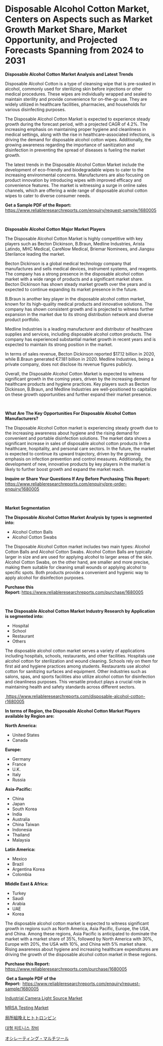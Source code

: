 <p><h1>Disposable Alcohol Cotton Market, Centers on Aspects such as Market Growth Market Share, Market Opportunity, and Projected Forecasts Spanning from 2024 to 2031</h1></p><p><strong>Disposable Alcohol Cotton Market Analysis and Latest Trends</strong></p>
<p><p>Disposable Alcohol Cotton is a type of cleansing wipe that is pre-soaked in alcohol, commonly used for sterilizing skin before injections or other medical procedures. These wipes are individually wrapped and sealed to maintain sterility and provide convenience for on-the-go use. They are widely utilized in healthcare facilities, pharmacies, and households for various disinfecting purposes.</p><p>The Disposable Alcohol Cotton Market is expected to experience steady growth during the forecast period, with a projected CAGR of 4.2%. The increasing emphasis on maintaining proper hygiene and cleanliness in medical settings, along with the rise in healthcare-associated infections, is driving the demand for disposable alcohol cotton wipes. Additionally, the growing awareness regarding the importance of sanitization and disinfection in preventing the spread of diseases is fueling the market growth.</p><p>The latest trends in the Disposable Alcohol Cotton Market include the development of eco-friendly and biodegradable wipes to cater to the increasing environmental concerns. Manufacturers are also focusing on product innovation by introducing wipes with improved efficacy and convenience features. The market is witnessing a surge in online sales channels, which are offering a wide range of disposable alcohol cotton wipes to cater to diverse consumer needs.</p></p>
<p><strong>Get a Sample PDF of the Report:&nbsp;</strong> <a href="https://www.reliableresearchreports.com/enquiry/request-sample/1680005">https://www.reliableresearchreports.com/enquiry/request-sample/1680005</a></p>
<p>&nbsp;</p>
<p><strong>Disposable Alcohol Cotton Major Market Players</strong></p>
<p><p>The Disposable Alcohol Cotton Market is highly competitive with key players such as Becton Dickinson, B.Braun, Medline Industries, Arista Latindo, MHC Medical, CareNow Medical, Briemar Nominees, and Jiangsu Sterilance leading the market.</p><p>Becton Dickinson is a global medical technology company that manufactures and sells medical devices, instrument systems, and reagents. The company has a strong presence in the disposable alcohol cotton market with a wide range of products and a significant market share. Becton Dickinson has shown steady market growth over the years and is expected to continue expanding its market presence in the future.</p><p>B.Braun is another key player in the disposable alcohol cotton market, known for its high-quality medical products and innovative solutions. The company has shown consistent growth and is projected to witness further expansion in the market due to its strong distribution network and diverse product portfolio.</p><p>Medline Industries is a leading manufacturer and distributor of healthcare supplies and services, including disposable alcohol cotton products. The company has experienced substantial market growth in recent years and is expected to maintain its strong position in the market.</p><p>In terms of sales revenue, Becton Dickinson reported $17.12 billion in 2020, while B.Braun generated €7.181 billion in 2020. Medline Industries, being a private company, does not disclose its revenue figures publicly.</p><p>Overall, the Disposable Alcohol Cotton Market is expected to witness significant growth in the coming years, driven by the increasing demand for healthcare products and hygiene practices. Key players such as Becton Dickinson, B.Braun, and Medline Industries are well-positioned to capitalize on these growth opportunities and further expand their market presence.</p></p>
<p>&nbsp;</p>
<p><strong>What Are The Key Opportunities For Disposable Alcohol Cotton Manufacturers?</strong></p>
<p><p>The Disposable Alcohol Cotton market is experiencing steady growth due to the increasing awareness about hygiene and the rising demand for convenient and portable disinfection solutions. The market data shows a significant increase in sales of disposable alcohol cotton products in the healthcare, hospitality, and personal care sectors. In the future, the market is expected to continue its upward trajectory, driven by the growing emphasis on infection prevention and control measures. Additionally, the development of new, innovative products by key players in the market is likely to further boost growth and expand the market reach.</p></p>
<p><strong>Inquire or Share Your Questions If Any Before Purchasing This Report:</strong> <a href="https://www.reliableresearchreports.com/enquiry/pre-order-enquiry/1680005">https://www.reliableresearchreports.com/enquiry/pre-order-enquiry/1680005</a></p>
<p>&nbsp;</p>
<p><strong>Market Segmentation</strong></p>
<p><strong>The Disposable Alcohol Cotton Market Analysis by types is segmented into:</strong></p>
<p><ul><li>Alcohol Cotton Balls</li><li>Alcohol Cotton Swabs</li></ul></p>
<p><p>The Disposable Alcohol Cotton market includes two main types: Alcohol Cotton Balls and Alcohol Cotton Swabs. Alcohol Cotton Balls are typically larger in size and are used for applying alcohol to larger areas of the skin. Alcohol Cotton Swabs, on the other hand, are smaller and more precise, making them suitable for cleaning small wounds or applying alcohol to specific spots. Both products provide a convenient and hygienic way to apply alcohol for disinfection purposes.</p></p>
<p><strong>Purchase this Report:&nbsp;</strong><a href="https://www.reliableresearchreports.com/purchase/1680005">https://www.reliableresearchreports.com/purchase/1680005</a></p>
<p>&nbsp;</p>
<p><strong>The Disposable Alcohol Cotton Market Industry Research by Application is segmented into:</strong></p>
<p><ul><li>Hospital</li><li>School</li><li>Restaurant</li><li>Others</li></ul></p>
<p><p>The disposable alcohol cotton market serves a variety of applications including hospitals, schools, restaurants, and other facilities. Hospitals use alcohol cotton for sterilization and wound cleaning. Schools rely on them for first aid and hygiene practices among students. Restaurants use alcohol cotton for sanitizing surfaces and equipment. Other industries such as salons, spas, and sports facilities also utilize alcohol cotton for disinfection and cleanliness purposes. This versatile product plays a crucial role in maintaining health and safety standards across different sectors.</p></p>
<p><a href="https://www.reliableresearchreports.com/disposable-alcohol-cotton-r1680005">&nbsp;https://www.reliableresearchreports.com/disposable-alcohol-cotton-r1680005</a></p>
<p><strong>In terms of Region, the Disposable Alcohol Cotton Market Players available by Region are:</strong></p>
<p>
    <p> <strong> North America: </strong>
        <ul>
            <li>United States</li>
            <li>Canada</li>
        </ul>
        </p> 
    <p> <strong> Europe: </strong>
        <ul>
            <li>Germany</li>
            <li>France</li>
            <li>U.K.</li>
            <li>Italy</li>
            <li>Russia</li>
        </ul>
        </p> 
    <p> <strong> Asia-Pacific: </strong>
        <ul>
            <li>China</li>
            <li>Japan</li>
            <li>South Korea</li>
            <li>India</li>
            <li>Australia</li>
            <li>China Taiwan</li>
            <li>Indonesia</li>
            <li>Thailand</li>
            <li>Malaysia</li>
        </ul>
        </p> 
    <p> <strong> Latin America: </strong>
        <ul>
            <li>Mexico</li>
            <li>Brazil</li>
            <li>Argentina Korea</li>
            <li>Colombia</li>
        </ul>
        </p> 
    <p> <strong> Middle East & Africa: </strong>
        <ul>
            <li>Turkey</li>
            <li>Saudi</li>
            <li>Arabia</li>
            <li>UAE</li>
            <li>Korea</li>
        </ul>
    </p>
    </p>
<p><p>The disposable alcohol cotton market is expected to witness significant growth in regions such as North America, Asia Pacific, Europe, the USA, and China. Among these regions, Asia Pacific is anticipated to dominate the market with a market share of 35%, followed by North America with 30%, Europe with 20%, the USA with 10%, and China with 5% market share. Rising awareness about hygiene and increasing healthcare expenditures are driving the growth of the disposable alcohol cotton market in these regions.</p></p>
<p><strong>Purchase this Report: </strong><a href="https://www.reliableresearchreports.com/purchase/1680005">https://www.reliableresearchreports.com/purchase/1680005</a></p>
<p>&nbsp;<strong>Get a Sample PDF of the Report:&nbsp;&nbsp;</strong><a href="https://www.reliableresearchreports.com/enquiry/request-sample/1680005">https://www.reliableresearchreports.com/enquiry/request-sample/1680005</a></p>
<p><strong></strong></p>
<p><p><a href="https://issuu.com/reportprime-2/docs/industrial-camera-light-source-market-size-2030.pp">Industrial Camera Light Source Market</a></p><p><a href="https://github.com/singletonthaxterkelliehr2df/Market-Research-Report-List-2/blob/main/mrsa-testing-market.md">MRSA Testing Market</a></p><p><a href="https://github.com/KaliMetz2023/Market-Research-Report-List-1/blob/main/2406475108185.md">局所組換えヒトトロンビン</a></p><p><a href="https://github.com/CliftonFisher9067/Market-Research-Report-List-2/blob/main/6408609102872.md">대형 피트니스 장비</a></p><p><a href="https://medium.com/@amandasantosxavier51/%E6%8C%AF%E5%8B%95%E5%A4%9A%E6%A9%9F%E8%83%BD%E3%83%84%E3%83%BC%E3%83%AB%E5%B8%82%E5%A0%B4%E3%81%AE%E6%8C%87%E6%A8%99%E3%82%92%E8%A7%A3%E8%AA%AD%E3%81%99%E3%82%8B-%E5%B8%82%E5%A0%B4%E3%82%B7%E3%82%A7%E3%82%A2-%E3%83%88%E3%83%AC%E3%83%B3%E3%83%89-%E3%81%8A%E3%82%88%E3%81%B3%E6%88%90%E9%95%B7%E3%83%91%E3%82%BF%E3%83%BC%E3%83%B3-4ee84ac7f7bd">オシレーティング・マルチツール</a></p></p>